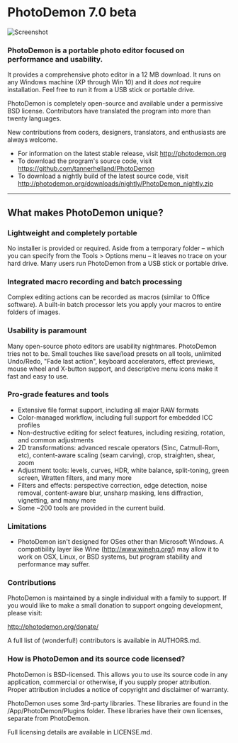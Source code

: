 # PhotoDemon 7.0 beta

![Screenshot](http://photodemon.org/images/PD_70_b1.jpg)

### PhotoDemon is a portable photo editor focused on performance and usability.  

It provides a comprehensive photo editor in a 12 MB download.  It runs on any Windows machine (XP through Win 10) and it *does not* require installation.  Feel free to run it from a USB stick or portable drive.

PhotoDemon is completely open-source and available under a permissive BSD license.  Contributors have translated the program into more than twenty languages.

New contributions from coders, designers, translators, and enthusiasts are always welcome.

* For information on the latest stable release, visit http://photodemon.org
* To download the program's source code, visit https://github.com/tannerhelland/PhotoDemon
* To download a nightly build of the latest source code, visit http://photodemon.org/downloads/nightly/PhotoDemon_nightly.zip 

***

## What makes PhotoDemon unique?

### Lightweight and completely portable
No installer is provided or required.  Aside from a temporary folder – which you can specify from the Tools > Options menu – it leaves no trace on your hard drive.  Many users run PhotoDemon from a USB stick or portable drive.

### Integrated macro recording and batch processing
Complex editing actions can be recorded as macros (similar to Office software).  A built-in batch processor lets you apply your macros to entire folders of images.

### Usability is paramount
Many open-source photo editors are usability nightmares.  PhotoDemon tries not to be.  Small touches like save/load presets on all tools, unlimited Undo/Redo, "Fade last action", keyboard accelerators, effect previews, mouse wheel and X-button support, and descriptive menu icons make it fast and easy to use.

### Pro-grade features and tools
* Extensive file format support, including all major RAW formats
* Color-managed workflow, including full support for embedded ICC profiles
* Non-destructive editing for select features, including resizing, rotation, and common adjustments
* 2D transformations: advanced rescale operators (Sinc, Catmull-Rom, etc), content-aware scaling (seam carving), crop, straighten, shear, zoom
* Adjustment tools: levels, curves, HDR, white balance, split-toning, green screen, Wratten filters, and many more
* Filters and effects: perspective correction, edge detection, noise removal, content-aware blur, unsharp masking, lens diffraction, vignetting, and many more
* Some ~200 tools are provided in the current build.

### Limitations

* PhotoDemon isn't designed for OSes other than Microsoft Windows.  A compatibility layer like Wine (http://www.winehq.org/) may allow it to work on OSX, Linux, or BSD systems, but program stability and performance may suffer.

### Contributions
PhotoDemon is maintained by a single individual with a family to support.  If you would like to make a small donation to support ongoing development, please visit:

http://photodemon.org/donate/

A full list of (wonderful!) contributors is available in AUTHORS.md.

### How is PhotoDemon and its source code licensed?

PhotoDemon is BSD-licensed.  This allows you to use its source code in any application, commercial or otherwise, if you supply proper attribution.  Proper attribution includes a notice of copyright and disclaimer of warranty.

PhotoDemon uses some 3rd-party libraries.  These libraries are found in the /App/PhotoDemon/Plugins folder.  These libraries have their own licenses, separate from PhotoDemon.

Full licensing details are available in LICENSE.md.
